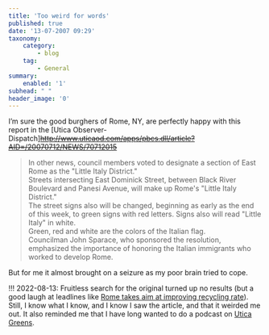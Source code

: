```yaml
---
title: 'Too weird for words'
published: true
date: '13-07-2007 09:29'
taxonomy:
    category:
        - blog
    tag:
        - General
summary:
    enabled: '1'
subhead: " "
header_image: '0'
---
```


I’m sure the good burghers of Rome, NY, are perfectly happy with this report in the [Utica Observer-Dispatch]~~http://www.uticaod.com/apps/pbcs.dll/article?AID=/20070712/NEWS/70712015~~

> In other news, council members voted to designate a section of East Rome as the "Little Italy District."  
> Streets intersecting East Dominick Street, between Black River Boulevard and Panesi Avenue, will make up Rome's "Little Italy District."  
> The street signs also will be changed, beginning as early as the end of this week, to green signs with red letters. Signs also will read "Little Italy" in white.  
> Green, red and white are the colors of the Italian flag.  
> Councilman John Sparace, who sponsored the resolution, emphasized the importance of honoring the Italian immigrants who worked to develop Rome.

But for me it almost brought on a seizure as my poor brain tried to cope.

!!! 2022-08-13: Fruitless search for the original turned up no results (but a good laugh at leadlines like [Rome takes aim at improving recycling rate](https://eu.uticaod.com/story/news/2013/12/16/rome-takes-aim-at-improving/41537027007/)). Still, I know what I know, and I know I saw the article, and that it weirded me out. It also reminded me that I have long wanted to do a podcast on [Utica Greens](https://en.wikipedia.org/wiki/Utica_greens).
